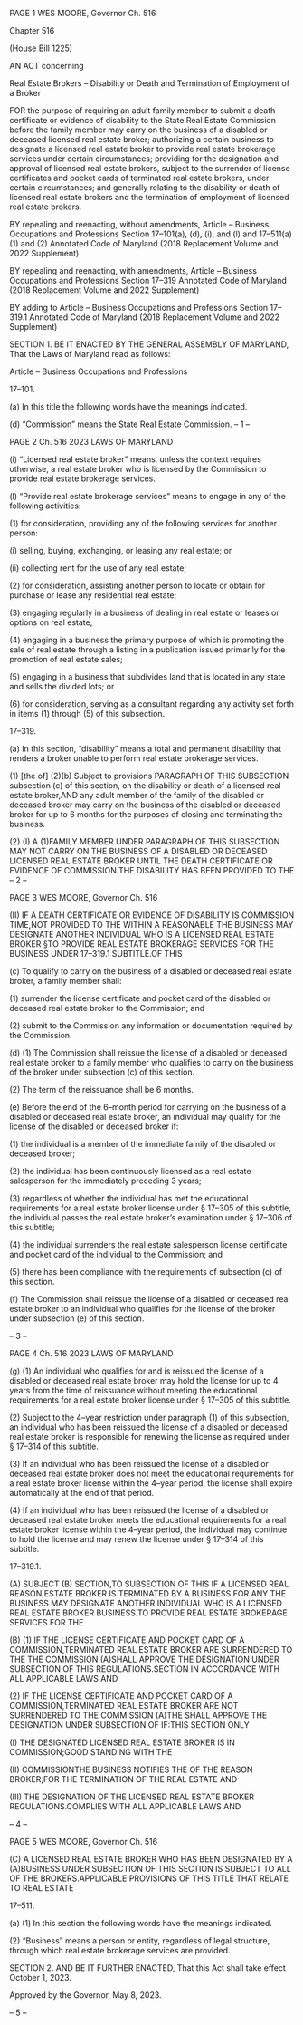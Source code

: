 PAGE 1
WES MOORE, Governor Ch. 516

Chapter 516

(House Bill 1225)

AN ACT concerning

Real Estate Brokers – Disability or Death and Termination of Employment of a
Broker

FOR the purpose of requiring an adult family member to submit a death certificate or
evidence of disability to the State Real Estate Commission before the family member
may carry on the business of a disabled or deceased licensed real estate broker;
authorizing a certain business to designate a licensed real estate broker to provide
real estate brokerage services under certain circumstances; providing for the
designation and approval of licensed real estate brokers, subject to the surrender of
license certificates and pocket cards of terminated real estate brokers, under certain
circumstances; and generally relating to the disability or death of licensed real estate
brokers and the termination of employment of licensed real estate brokers.

BY repealing and reenacting, without amendments,
Article – Business Occupations and Professions
Section 17–101(a), (d), (i), and (l) and 17–511(a)(1) and (2)
Annotated Code of Maryland
(2018 Replacement Volume and 2022 Supplement)

BY repealing and reenacting, with amendments,
Article – Business Occupations and Professions
Section 17–319
Annotated Code of Maryland
(2018 Replacement Volume and 2022 Supplement)

BY adding to
Article – Business Occupations and Professions
Section 17–319.1
Annotated Code of Maryland
(2018 Replacement Volume and 2022 Supplement)

SECTION 1. BE IT ENACTED BY THE GENERAL ASSEMBLY OF MARYLAND,
That the Laws of Maryland read as follows:

Article – Business Occupations and Professions

17–101.

(a) In this title the following words have the meanings indicated.

(d) “Commission” means the State Real Estate Commission.
– 1 –

PAGE 2
Ch. 516 2023 LAWS OF MARYLAND

(i) “Licensed real estate broker” means, unless the context requires otherwise, a
real estate broker who is licensed by the Commission to provide real estate brokerage
services.

(l) “Provide real estate brokerage services” means to engage in any of the
following activities:

(1) for consideration, providing any of the following services for another
person:

(i) selling, buying, exchanging, or leasing any real estate; or

(ii) collecting rent for the use of any real estate;

(2) for consideration, assisting another person to locate or obtain for
purchase or lease any residential real estate;

(3) engaging regularly in a business of dealing in real estate or leases or
options on real estate;

(4) engaging in a business the primary purpose of which is promoting the
sale of real estate through a listing in a publication issued primarily for the promotion of
real estate sales;

(5) engaging in a business that subdivides land that is located in any state
and sells the divided lots; or

(6) for consideration, serving as a consultant regarding any activity set
forth in items (1) through (5) of this subsection.

17–319.

(a) In this section, “disability” means a total and permanent disability that
renders a broker unable to perform real estate brokerage services.

(1) [the of] (2)(b) Subject to provisions PARAGRAPH OF THIS SUBSECTION
subsection (c) of this section, on the disability or death of a licensed real estate broker,AND
any adult member of the family of the disabled or deceased broker may carry on the
business of the disabled or deceased broker for up to 6 months for the purposes of closing
and terminating the business.

(2) (I) A (1)FAMILY MEMBER UNDER PARAGRAPH OF THIS
SUBSECTION MAY NOT CARRY ON THE BUSINESS OF A DISABLED OR DECEASED
LICENSED REAL ESTATE BROKER UNTIL THE DEATH CERTIFICATE OR EVIDENCE OF
COMMISSION.THE DISABILITY HAS BEEN PROVIDED TO THE
– 2 –

PAGE 3
WES MOORE, Governor Ch. 516

(II) IF A DEATH CERTIFICATE OR EVIDENCE OF DISABILITY IS
COMMISSION TIME,NOT PROVIDED TO THE WITHIN A REASONABLE THE BUSINESS
MAY DESIGNATE ANOTHER INDIVIDUAL WHO IS A LICENSED REAL ESTATE BROKER
§TO PROVIDE REAL ESTATE BROKERAGE SERVICES FOR THE BUSINESS UNDER
17–319.1 SUBTITLE.OF THIS

(c) To qualify to carry on the business of a disabled or deceased real estate broker,
a family member shall:

(1) surrender the license certificate and pocket card of the disabled or
deceased real estate broker to the Commission; and

(2) submit to the Commission any information or documentation required
by the Commission.

(d) (1) The Commission shall reissue the license of a disabled or deceased real
estate broker to a family member who qualifies to carry on the business of the broker under
subsection (c) of this section.

(2) The term of the reissuance shall be 6 months.

(e) Before the end of the 6–month period for carrying on the business of a disabled
or deceased real estate broker, an individual may qualify for the license of the disabled or
deceased broker if:

(1) the individual is a member of the immediate family of the disabled or
deceased broker;

(2) the individual has been continuously licensed as a real estate
salesperson for the immediately preceding 3 years;

(3) regardless of whether the individual has met the educational
requirements for a real estate broker license under § 17–305 of this subtitle, the individual
passes the real estate broker’s examination under § 17–306 of this subtitle;

(4) the individual surrenders the real estate salesperson license certificate
and pocket card of the individual to the Commission; and

(5) there has been compliance with the requirements of subsection (c) of
this section.

(f) The Commission shall reissue the license of a disabled or deceased real estate
broker to an individual who qualifies for the license of the broker under subsection (e) of
this section.

– 3 –

PAGE 4
Ch. 516 2023 LAWS OF MARYLAND

(g) (1) An individual who qualifies for and is reissued the license of a disabled
or deceased real estate broker may hold the license for up to 4 years from the time of
reissuance without meeting the educational requirements for a real estate broker license
under § 17–305 of this subtitle.

(2) Subject to the 4–year restriction under paragraph (1) of this subsection,
an individual who has been reissued the license of a disabled or deceased real estate broker
is responsible for renewing the license as required under § 17–314 of this subtitle.

(3) If an individual who has been reissued the license of a disabled or
deceased real estate broker does not meet the educational requirements for a real estate
broker license within the 4–year period, the license shall expire automatically at the end of
that period.

(4) If an individual who has been reissued the license of a disabled or
deceased real estate broker meets the educational requirements for a real estate broker
license within the 4–year period, the individual may continue to hold the license and may
renew the license under § 17–314 of this subtitle.

17–319.1.

(A) SUBJECT (B) SECTION,TO SUBSECTION OF THIS IF A LICENSED REAL
REASON,ESTATE BROKER IS TERMINATED BY A BUSINESS FOR ANY THE BUSINESS
MAY DESIGNATE ANOTHER INDIVIDUAL WHO IS A LICENSED REAL ESTATE BROKER
BUSINESS.TO PROVIDE REAL ESTATE BROKERAGE SERVICES FOR THE

(B) (1) IF THE LICENSE CERTIFICATE AND POCKET CARD OF A
COMMISSION,TERMINATED REAL ESTATE BROKER ARE SURRENDERED TO THE THE
COMMISSION (A)SHALL APPROVE THE DESIGNATION UNDER SUBSECTION OF THIS
REGULATIONS.SECTION IN ACCORDANCE WITH ALL APPLICABLE LAWS AND

(2) IF THE LICENSE CERTIFICATE AND POCKET CARD OF A
COMMISSION,TERMINATED REAL ESTATE BROKER ARE NOT SURRENDERED TO THE
COMMISSION (A)THE SHALL APPROVE THE DESIGNATION UNDER SUBSECTION OF
IF:THIS SECTION ONLY

(I) THE DESIGNATED LICENSED REAL ESTATE BROKER IS IN
COMMISSION;GOOD STANDING WITH THE

(II) COMMISSIONTHE BUSINESS NOTIFIES THE OF THE REASON
BROKER;FOR THE TERMINATION OF THE REAL ESTATE AND

(III) THE DESIGNATION OF THE LICENSED REAL ESTATE BROKER
REGULATIONS.COMPLIES WITH ALL APPLICABLE LAWS AND

– 4 –

PAGE 5
WES MOORE, Governor Ch. 516

(C) A LICENSED REAL ESTATE BROKER WHO HAS BEEN DESIGNATED BY A
(A)BUSINESS UNDER SUBSECTION OF THIS SECTION IS SUBJECT TO ALL OF THE
BROKERS.APPLICABLE PROVISIONS OF THIS TITLE THAT RELATE TO REAL ESTATE

17–511.

(a) (1) In this section the following words have the meanings indicated.

(2) “Business” means a person or entity, regardless of legal structure,
through which real estate brokerage services are provided.

SECTION 2. AND BE IT FURTHER ENACTED, That this Act shall take effect
October 1, 2023.

Approved by the Governor, May 8, 2023.

– 5 –